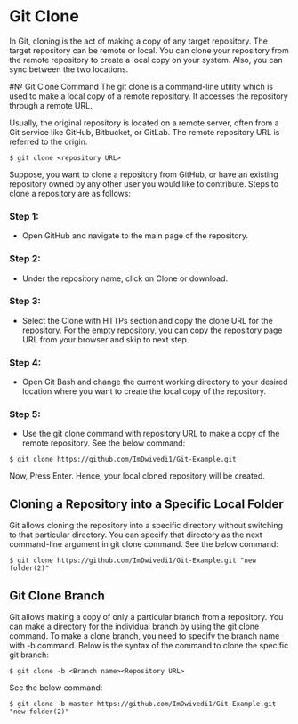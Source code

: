 # Git Clone
In Git, cloning is the act of making a copy of any target repository. The target repository can be remote or local. You can clone your repository from the remote repository to create a local copy on your system. Also, you can sync between the two locations.

#№ Git Clone Command
The git clone is a command-line utility which is used to make a local copy of a remote repository. It accesses the repository through a remote URL.

Usually, the original repository is located on a remote server, often from a Git service like GitHub, Bitbucket, or GitLab. The remote repository URL is referred to the origin.

```
$ git clone <repository URL>  
```

Suppose, you want to clone a repository from GitHub, or have an existing repository owned by any other user you would like to contribute. Steps to clone a repository are as follows:

### Step 1:
  - Open GitHub and navigate to the main page of the repository.

### Step 2:
  - Under the repository name, click on Clone or download.
### Step 3:
  - Select the Clone with HTTPs section and copy the clone URL for the repository. For the empty repository, you can copy the repository page URL from your browser and skip to next step.
### Step 4:
  - Open Git Bash and change the current working directory to your desired location where you want to create the local copy of the repository.
### Step 5:
  - Use the git clone command with repository URL to make a copy of the remote repository. See the below command:

```
$ git clone https://github.com/ImDwivedi1/Git-Example.git  
```

Now, Press Enter. Hence, your local cloned repository will be created.

## Cloning a Repository into a Specific Local Folder
Git allows cloning the repository into a specific directory without switching to that particular directory. You can specify that directory as the next command-line argument in git clone command. See the below command:

```
$ git clone https://github.com/ImDwivedi1/Git-Example.git "new folder(2)"  
```

## Git Clone Branch
Git allows making a copy of only a particular branch from a repository. You can make a directory for the individual branch by using the git clone command. To make a clone branch, you need to specify the branch name with -b command. Below is the syntax of the command to clone the specific git branch:

```
$ git clone -b <Branch name><Repository URL>  
```
See the below command:

```
$ git clone -b master https://github.com/ImDwivedi1/Git-Example.git "new folder(2)"  
```
